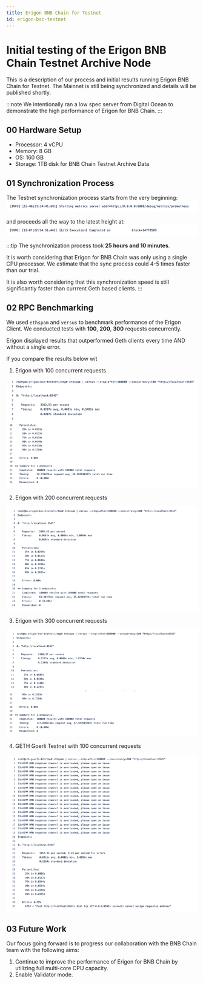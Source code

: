 ```yaml
---
title: Erigon BNB Chain for Testnet
id: erigon-bsc-testnet
---
```


# Initial testing of the Erigon BNB Chain Testnet Archive Node

This is a description of our process and initial results running Erigon BNB Chain for Testnet. 
The Mainnet is still being synchronized and details will be published shortly.

:::note
We intentionally ran a low spec server from Digital Ocean to demonstrate the high performance of Erigon for BNB Chain. 
:::

## 00 Hardware Setup
* Processor: 4 vCPU
* Memory: 8 GB
* OS: 160 GB
* Storage: 1TB disk for BNB Chain Testnet Archive Data


## 01 Synchronization Process
The Testnet synchronization process starts from the very beginning:
![BSC sync process starts](../../../../static/img/nodes/bsc-sync-start.png)

and proceeds all the way to the latest height at:
![BSC sync process starts](../../../../static/img/nodes/bsc-sync-end.png)

:::tip
The synchronization process took **25 hours and 10 minutes**. 

It is worth considering that Erigon for BNB Chain was only using a single CPU processor. 
We estimate that the sync process could 4-5 times faster than our trial. 

It is also worth considering that this synchronization speed is still significantly faster than currrent Geth based clients. 
:::

## 02 RPC Benchmarking
We used `ethspam` and `versus` to benchmark performance of the Erigon Client. We conducted tests with **100**, **200**, **300** requests concurrently.

Erigon displayed results that outperformed Geth clients every time AND without a single error.

If you compare the results below wit

1. Erigon with 100 concurrent requests

![Erigon concurrent requests](../../../../static/img/nodes/bsc-erigon-conc-req.png)
![Erigon concurrent requests-2](../../../../static/img/nodes/bsc-erigon-conc-req-2.png)

2. Erigon with 200 concurrent requests

![Erigon 200 concurrent requests](../../../../static/img/nodes/bsc-erigon-200-conc-req.png)

3. Erigon with 300 concurrent requests

![Erigon 300 concurrent requests](../../../../static/img/nodes/bsc-erigon-300-conc-req.png)
![Erigon 300 concurrent requests-2](../../../../static/img/nodes/bsc-erigon-300-conc-req-2.png)

4. GETH Goerli Testnet with 100 concurrent requests

![GETH Goerli 100 concurrent requests](../../../../static/img/nodes/bsc-erigon-100-geth-goerli-conc-req.png)

## 03 Future Work 
Our focus going forward is to progress our collaboration with the BNB Chain team with the following aims:

1. Continue to improve the performance of Erigon for BNB Chain by utilizing full multi-core CPU capacity.
2. Enable Validator mode.



    